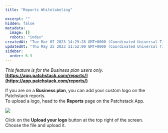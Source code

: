 ```yaml
---
title: "Reports Whitelabeling"

excerpt: ""
hidden: false
metadata: 
  image: []
  robots: "index"
createdAt: "Tue Mar 07 2023 14:29:28 GMT+0000 (Coordinated Universal Time)"
updatedAt: "Thu May 25 2023 11:52:09 GMT+0000 (Coordinated Universal Time)"
sidebar:
  order: 6.3
---
```

_This feature is for the Business plan users only._  
**[https://app.patchstack.com/reports/](https://app.patchstack.com/reports/)**

If you are on a **Business plan**, you can add your custom logo on the Patchstack reports.  
To upload a logo, head to the **Reports** page on the Patchstack App.

![](@images/b9878a9-patchstack_reports_business_plan_scheduled.png)

Click on the **Upload your logo** button at the top right of the screen.  
Choose the file and upload it.
